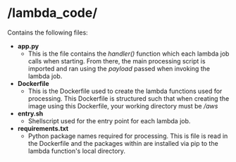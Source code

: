 # **/lambda_code/**
Contains the following files:
- **app.py**
  - This is the file contains the *handler()* function which each lambda job calls when starting. From there, the main processing script is imported and ran using the *payload* passed when invoking the lambda job.
- **Dockerfile**
  - This is the Dockerfile used to create the lambda functions used for processing. This Dockerfile is structured such that when creating the image using this Dockerfile, your working directory must be */aws*
- **entry.sh**
  - Shellscript used for the entry point for each lambda job.
- **requirements.txt**
  - Python package names required for processing. This is file is read in the Dockerfile and the packages within are installed via pip to the lambda function's local directory.